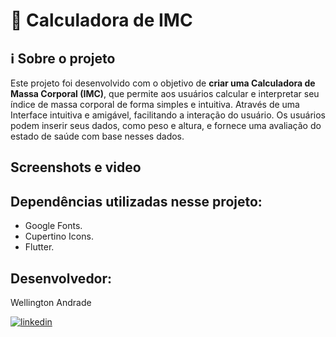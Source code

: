 
# 🍎 Calculadora de IMC

## ℹ️ Sobre o projeto
Este projeto foi desenvolvido com o objetivo de **criar uma Calculadora de Massa Corporal (IMC)**, que permite aos usuários calcular e interpretar seu índice de massa corporal de forma simples e intuitiva. Através de uma Interface intuitiva e amigável, facilitando a interação do usuário. Os usuários podem inserir seus dados, como peso e altura, e fornece uma avaliação do estado de saúde com base nesses dados.

## Screenshots e video


## Dependências utilizadas nesse projeto:
- Google Fonts.
- Cupertino Icons.
- Flutter.

## Desenvolvedor:
Wellington Andrade

[![linkedin](https://img.shields.io/badge/linkedin-0A66C2?style=for-the-badge&logo=linkedin&logoColor=white)](https://www.linkedin.com/in/wellington-andrade-64b44b275)